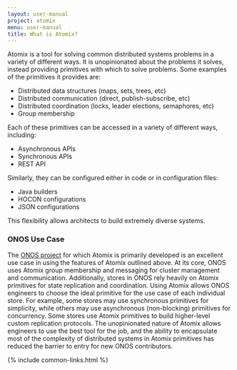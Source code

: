 ```yaml
---
layout: user-manual
project: atomix
menu: user-manual
title: What is Atomix?
---
```


Atomix is a tool for solving common distributed systems problems in a variety of different ways. It is unopinionated about the problems it solves, instead providing primitives with which to solve problems. Some examples of the primitives it provides are:
* Distributed data structures (maps, sets, trees, etc)
* Distributed communication (direct, publish-subscribe, etc)
* Distributed coordination (locks, leader elections, semaphores, etc)
* Group membership

Each of these primitives can be accessed in a variety of different ways, including:
* Asynchronous APIs
* Synchronous APIs
* REST API

Similarly, they can be configured either in code or in configuration files:
* Java builders
* HOCON configurations
* JSON configurations

This flexibility allows architects to build extremely diverse systems.

### ONOS Use Case

The [ONOS project](http://onosproject.org) for which Atomix is primarily developed is an excellent use case in using the features of Atomix outlined above. At its core, ONOS uses Atomix group membership and messaging for cluster management and communication. Additionally, stores in ONOS rely heavily on Atomix primitives for state replication and coordination. Using Atomix allows ONOS engineers to choose the ideal primitive for the use case of each individual store. For example, some stores may use synchronous primitives for simplicity, while others may use asynchronous (non-blocking) primitives for concurrency. Some stores use Atomix primitives to build higher-level custom replication protocols. The unopinionated nature of Atomix allows engineers to use the best tool for the job, and the ability to encapsulate most of the complexity of distributed systems in Atomix primitives has reduced the barrier to entry for new ONOS contributors.

{% include common-links.html %}
